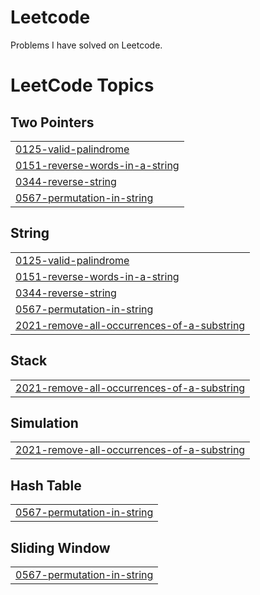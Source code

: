 # Leetcode
Problems I have solved on Leetcode.

<!---LeetCode Topics Start-->
# LeetCode Topics
## Two Pointers
|  |
| ------- |
| [0125-valid-palindrome](https://github.com/anandk2662/Leetcode/tree/master/0125-valid-palindrome) |
| [0151-reverse-words-in-a-string](https://github.com/anandk2662/Leetcode/tree/master/0151-reverse-words-in-a-string) |
| [0344-reverse-string](https://github.com/anandk2662/Leetcode/tree/master/0344-reverse-string) |
| [0567-permutation-in-string](https://github.com/anandk2662/Leetcode/tree/master/0567-permutation-in-string) |
## String
|  |
| ------- |
| [0125-valid-palindrome](https://github.com/anandk2662/Leetcode/tree/master/0125-valid-palindrome) |
| [0151-reverse-words-in-a-string](https://github.com/anandk2662/Leetcode/tree/master/0151-reverse-words-in-a-string) |
| [0344-reverse-string](https://github.com/anandk2662/Leetcode/tree/master/0344-reverse-string) |
| [0567-permutation-in-string](https://github.com/anandk2662/Leetcode/tree/master/0567-permutation-in-string) |
| [2021-remove-all-occurrences-of-a-substring](https://github.com/anandk2662/Leetcode/tree/master/2021-remove-all-occurrences-of-a-substring) |
## Stack
|  |
| ------- |
| [2021-remove-all-occurrences-of-a-substring](https://github.com/anandk2662/Leetcode/tree/master/2021-remove-all-occurrences-of-a-substring) |
## Simulation
|  |
| ------- |
| [2021-remove-all-occurrences-of-a-substring](https://github.com/anandk2662/Leetcode/tree/master/2021-remove-all-occurrences-of-a-substring) |
## Hash Table
|  |
| ------- |
| [0567-permutation-in-string](https://github.com/anandk2662/Leetcode/tree/master/0567-permutation-in-string) |
## Sliding Window
|  |
| ------- |
| [0567-permutation-in-string](https://github.com/anandk2662/Leetcode/tree/master/0567-permutation-in-string) |
<!---LeetCode Topics End-->
